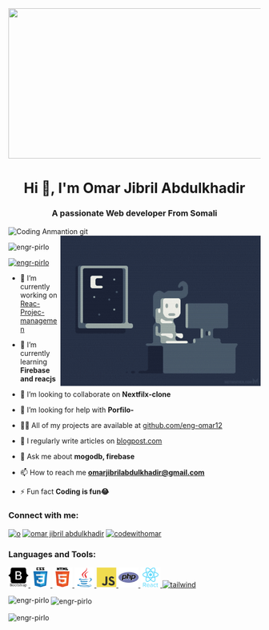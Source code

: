 <img align = "top-right" width ="10100" height = "300" src="https://raw.githubusercontent.com/gist/MedRedha/fd8e2481bde2610c96b9aafde543879c/raw/88624e8d31c4295973dcb7c900dacf0edc0a6d99/coding.gif">

<h1 align="center">Hi 👋, I'm Omar Jibril Abdulkhadir</h1>
<h3 align="center">A passionate Web developer From Somali</h3>
<img  src="https://camo.githubusercontent.com/cae12fddd9d6982901d82580bdf321d81fb299141098ca1c2d4891870827bf17/68747470733a2f2f6d69726f2e6d656469756d2e636f6d2f6d61782f313336302f302a37513379765349765f7430696f4a2d5a2e676966"align="center" alt="Coding Anmantion git" width="400">

<img src="https://raw.githubusercontent.com/ohidurbappy/uploads/main/coding-animation.gif" alt="Codinfg" align="right" width="400">


<p align="left"> <img src="https://komarev.com/ghpvc/?username=engr-pirlo&label=Profile%20views&color=0e75b6&style=flat" alt="engr-pirlo" /> </p>

<p align="left"> <a href="https://github.com/ryo-ma/github-profile-trophy"><img src="https://github-profile-trophy.vercel.app/?username=engr-pirlo" alt="engr-pirlo" /></a> </p>

- 🔭 I’m currently working on [Reac-Projec-managemen](github.com/eng-omar12)

- 🌱 I’m currently learning **Firebase and reacjs**

- 👯 I’m looking to collaborate on **Nextfilx-clone**

- 🤝 I’m looking for help with **Porfilo-**

- 👨‍💻 All of my projects are available at [github.com/eng-omar12](github.com/eng-omar12)

- 📝 I regularly write articles on [blogpost.com](blogpost.com)

- 💬 Ask me about **mogodb, firebase**

- 📫 How to reach me **omarjibrilabdulkhadir@gmail.com**

- ⚡ Fun fact **Coding is fun😂**

<h3 align="left">Connect with me:</h3>
<p align="left">
<a href="https://twitter.com/o" target="blank"><img align="center" src="https://raw.githubusercontent.com/rahuldkjain/github-profile-readme-generator/master/src/images/icons/Social/twitter.svg" alt="o" height="30" width="40" /></a>
<a href="https://fb.com/omar jibril abdulkhadir" target="blank"><img align="center" src="https://raw.githubusercontent.com/rahuldkjain/github-profile-readme-generator/master/src/images/icons/Social/facebook.svg" alt="omar jibril abdulkhadir" height="30" width="40" /></a>
<a href="https://www.youtube.com/c/codewithomar" target="blank"><img align="center" src="https://raw.githubusercontent.com/rahuldkjain/github-profile-readme-generator/master/src/images/icons/Social/youtube.svg" alt="codewithomar" height="30" width="40" /></a>
</p>

<h3 align="left">Languages and Tools:</h3>
<p align="left"> <a href="https://getbootstrap.com" target="_blank" rel="noreferrer"> <img src="https://raw.githubusercontent.com/devicons/devicon/master/icons/bootstrap/bootstrap-plain-wordmark.svg" alt="bootstrap" width="40" height="40"/> </a> <a href="https://www.w3schools.com/css/" target="_blank" rel="noreferrer"> <img src="https://raw.githubusercontent.com/devicons/devicon/master/icons/css3/css3-original-wordmark.svg" alt="css3" width="40" height="40"/> </a> <a href="https://www.w3.org/html/" target="_blank" rel="noreferrer"> <img src="https://raw.githubusercontent.com/devicons/devicon/master/icons/html5/html5-original-wordmark.svg" alt="html5" width="40" height="40"/> </a> <a href="https://www.java.com" target="_blank" rel="noreferrer"> <img src="https://raw.githubusercontent.com/devicons/devicon/master/icons/java/java-original.svg" alt="java" width="40" height="40"/> </a> <a href="https://developer.mozilla.org/en-US/docs/Web/JavaScript" target="_blank" rel="noreferrer"> <img src="https://raw.githubusercontent.com/devicons/devicon/master/icons/javascript/javascript-original.svg" alt="javascript" width="40" height="40"/> </a> <a href="https://www.php.net" target="_blank" rel="noreferrer"> <img src="https://raw.githubusercontent.com/devicons/devicon/master/icons/php/php-original.svg" alt="php" width="40" height="40"/> </a> <a href="https://reactjs.org/" target="_blank" rel="noreferrer"> <img src="https://raw.githubusercontent.com/devicons/devicon/master/icons/react/react-original-wordmark.svg" alt="react" width="40" height="40"/> </a> <a href="https://tailwindcss.com/" target="_blank" rel="noreferrer"> <img src="https://www.vectorlogo.zone/logos/tailwindcss/tailwindcss-icon.svg" alt="tailwind" width="40" height="40"/> </a> </p>

<p><img align="left" src="https://github-readme-stats.vercel.app/api/top-langs?username=engr-pirlo&show_icons=true&locale=en&layout=compact" alt="engr-pirlo" /></p>

<p>&nbsp;<img align="center" src="https://github-readme-stats.vercel.app/api?username=engr-pirlo&show_icons=true&locale=en" alt="engr-pirlo" /></p>

<p><img align="center" src="https://github-readme-streak-stats.herokuapp.com/?user=engr-pirlo&" alt="engr-pirlo" /></p>

